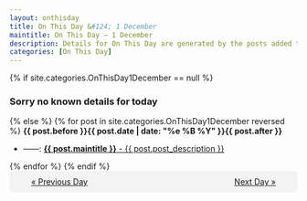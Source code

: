 ```yaml
---
layout: onthisday
title: On This Day &#124; 1 December
maintitle: On This Day — 1 December
description: Details for On This Day are generated by the posts added to the website so the content is subject to changes/updates over time.
categories: [On This Day]
---
```


{% if site.categories.OnThisDay1December == null %}
<h3>Sorry no known details for today</h3>
{% else %}
{% for post in site.categories.OnThisDay1December reversed %}
<strong>{{ post.before }}{{ post.date | date: "%e %B %Y" }}{{ post.after }}</strong>
<ul>
<li> ——: <a class="{{ post.class }}" href="{{ post.url }}"><strong>{{ post.maintitle }}</strong> - {{ post.post_description }}</a></li>
</ul>
{% endfor %}
{% endif %}

<div style="background-color: #f3f3f3; padding: 10px; border-radius: 5px; text-align: center; display: flex; justify-content: space-evenly;">
<a href="/onthisday/11/11-30">« Previous Day</a>
<span style="visibility:hidden;">[ Visit Leap Year February 29 ]</span>
<a href="/onthisday/12/12-02">Next Day »</a>
</div>
